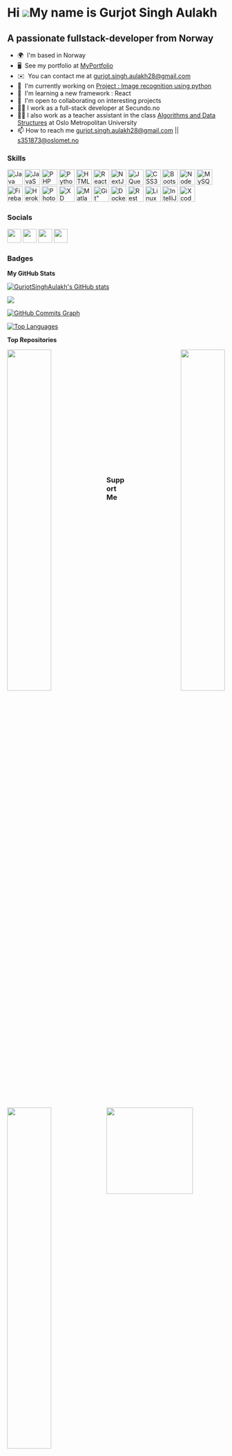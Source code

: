 Hi ![](https://user-images.githubusercontent.com/18350557/176309783-0785949b-9127-417c-8b55-ab5a4333674e.gif)My name is Gurjot Singh Aulakh
===========================================================================================================================================

A passionate fullstack-developer from Norway
--------------------------------------------

* 🌍  I'm based in Norway
* 🖥️  See my portfolio at [MyPortfolio](http://gurjotsinghaulakh.github.io/Personal-Portfolio/)
* ✉️   You can contact me at [gurjot.singh.aulakh28@gmail.com](mailto:gurjot.singh.aulakh28@gmail.com)
* 🚀  I'm currently working on [Project : Image recognition using python](http://#)
* 🧠  I'm learning a new framework : React
* 🤝  I'm open to collaborating on interesting projects
* 👨‍💻  I work as a full-stack developer at Secundo.no 
* 👨‍💻  I also work as a teacher assistant in the class [Algorithms and Data Structures](https://student.oslomet.no/studier/-/studieinfo/emne/DATS2300/2022/H%C3%98ST) at Oslo Metropolitan University 
* 📫  How to reach me gurjot.singh.aulakh28@gmail.com || s351873@oslomet.no


### Skills

<p >
<a href="https://www.oracle.com/java/" target="_blank" rel="noreferrer"><img src="https://raw.githubusercontent.com/danielcranney/readme-generator/main/public/icons/skills/java-colored.svg" width="36" height="36" alt="Java" /></a>
<a href="https://developer.mozilla.org/en-US/docs/Web/JavaScript" target="_blank" rel="noreferrer"><img src="https://raw.githubusercontent.com/danielcranney/readme-generator/main/public/icons/skills/javascript-colored.svg" width="36" height="36" alt="JavaScript" /></a>
<a href="https://www.php.net/" target="_blank" rel="noreferrer"><img src="https://raw.githubusercontent.com/danielcranney/readme-generator/main/public/icons/skills/php-colored.svg" width="36" height="36" alt="PHP" /></a>
<a href="https://www.python.org/" target="_blank" rel="noreferrer"><img src="https://raw.githubusercontent.com/danielcranney/readme-generator/main/public/icons/skills/python-colored.svg" width="36" height="36" alt="Python" /></a>
<a href="https://developer.mozilla.org/en-US/docs/Glossary/HTML5" target="_blank" rel="noreferrer"><img src="https://raw.githubusercontent.com/danielcranney/readme-generator/main/public/icons/skills/html5-colored.svg" width="36" height="36" alt="HTML5" /></a>
<a href="https://reactjs.org/" target="_blank" rel="noreferrer"><img src="https://raw.githubusercontent.com/danielcranney/readme-generator/main/public/icons/skills/react-colored.svg" width="36" height="36" alt="React" /></a>
<a href="https://nextjs.org/docs" target="_blank" rel="noreferrer"><img src="https://raw.githubusercontent.com/danielcranney/readme-generator/main/public/icons/skills/nextjs-colored.svg" width="36" height="36" alt="NextJs" /></a>
<a href="https://jquery.com/" target="_blank" rel="noreferrer"><img src="https://raw.githubusercontent.com/danielcranney/readme-generator/main/public/icons/skills/jquery-colored.svg" width="36" height="36" alt="JQuery" /></a>
<a href="https://www.w3.org/TR/CSS/#css" target="_blank" rel="noreferrer"><img src="https://raw.githubusercontent.com/danielcranney/readme-generator/main/public/icons/skills/css3-colored.svg" width="36" height="36" alt="CSS3" /></a>
<a href="https://getbootstrap.com/" target="_blank" rel="noreferrer"><img src="https://raw.githubusercontent.com/danielcranney/readme-generator/main/public/icons/skills/bootstrap-colored.svg" width="36" height="36" alt="Bootstrap" /></a>
<a href="https://nodejs.org/en/" target="_blank" rel="noreferrer"><img src="https://raw.githubusercontent.com/danielcranney/readme-generator/main/public/icons/skills/nodejs-colored.svg" width="36" height="36" alt="NodeJS" /></a>
<a href="https://www.mysql.com/" target="_blank" rel="noreferrer"><img src="https://raw.githubusercontent.com/danielcranney/readme-generator/main/public/icons/skills/mysql-colored.svg" width="36" height="36" alt="MySQL" /></a>
<a href="https://firebase.google.com/" target="_blank" rel="noreferrer"><img src="https://raw.githubusercontent.com/danielcranney/readme-generator/main/public/icons/skills/firebase-colored.svg" width="36" height="36" alt="Firebase" /></a>
<a href="https://www.heroku.com/" target="_blank" rel="noreferrer"><img src="https://raw.githubusercontent.com/danielcranney/readme-generator/main/public/icons/skills/heroku-colored.svg" width="36" height="36" alt="Heroku" /></a>
<a href="https://www.adobe.com/uk/products/photoshop.html" target="_blank" rel="noreferrer"><img src="https://raw.githubusercontent.com/danielcranney/readme-generator/main/public/icons/skills/photoshop-colored.svg" width="36" height="36" alt="Photoshop" /></a>
<a href="https://www.adobe.com/uk/products/xd.html" target="_blank" rel="noreferrer"><img src="https://raw.githubusercontent.com/danielcranney/readme-generator/main/public/icons/skills/xd-colored.svg" width="36" height="36" alt="XD" /></a>
<a href="https://matlabacademy.mathworks.com/" target="_blank" rel="noreferrer"><img src="https://user-images.githubusercontent.com/55551449/108742889-84b4ec80-7538-11eb-9aee-6e2d0a0b7819.png" width="36" height="36" alt=Matlab" /></a>
<a href="https://matlabacademy.mathworks.com/" target="_blank" rel="noreferrer"><img src="https://img.icons8.com/color/48/000000/git.png" width="36" height="36" alt=Git" /></a>
<a href="https://www.docker.com/" target="_blank" rel="noreferrer"><img src="https://img.icons8.com/color/48/000000/docker.png" width="36" height="36" alt=Docker" /></a>
<a href="https://www.redhat.com/en/topics/api/what-is-a-rest-api"><img alt="Rest API" width="36" height="36" src="https://img.icons8.com/color/48/000000/rest-api.png" /></a>
<a href="https://www.redhat.com/en/topics/api/what-is-a-rest-api"><img alt="Linux" width="36" height="36" src="https://img.icons8.com/color/48/000000/linux.png" /></a>
<a href="https://www.jetbrains.com/idea/"><img alt="IntelliJ" width="36" height="36" src="https://img.icons8.com/color/48/000000/intellij-idea.png" /></a>
<a href="https://developer.apple.com/xcode/"><img  alt="Xcode" width="36" height="36" src="https://img.icons8.com/color/48/000000/xcode.png" /></a>
</p>

### Socials

<p align="left"> <a href="https://www.facebook.com/gurjotsingh.aulakh.1" target="_blank" rel="noreferrer"><img src="https://raw.githubusercontent.com/danielcranney/readme-generator/main/public/icons/socials/facebook.svg" width="32" height="32" /></a> <a href="https://www.github.com/GurjotSinghAulakh" target="_blank" rel="noreferrer"><img src="https://raw.githubusercontent.com/danielcranney/readme-generator/main/public/icons/socials/github.svg" width="32" height="32" /></a> <a href="http://www.instagram.com/stylish_singh01" target="_blank" rel="noreferrer"><img src="https://raw.githubusercontent.com/danielcranney/readme-generator/main/public/icons/socials/instagram.svg" width="32" height="32" /></a> <a href="https://www.linkedin.com/in/gurjotsinghaulakh/" target="_blank" rel="noreferrer"><img src="https://raw.githubusercontent.com/danielcranney/readme-generator/main/public/icons/socials/linkedin.svg" width="32" height="32" /></a></p>

### Badges

<b>My GitHub Stats</b>

<a href="http://www.github.com/GurjotSinghAulakh"><img src="https://github-readme-stats.vercel.app/api?username=GurjotSinghAulakh&show_icons=true&hide=&count_private=true&title_color=0891b2&text_color=ffffff&icon_color=0891b2&bg_color=1c1917&hide_border=true&show_icons=true" alt="GurjotSinghAulakh's GitHub stats" /></a>

<a href="http://www.github.com/GurjotSinghAulakh"><img src="https://github-readme-streak-stats.herokuapp.com/?user=GurjotSinghAulakh&stroke=ffffff&background=1c1917&ring=0891b2&fire=0891b2&currStreakNum=ffffff&currStreakLabel=0891b2&sideNums=ffffff&sideLabels=ffffff&dates=ffffff&hide_border=true" /></a>

<a href="http://www.github.com/GurjotSinghAulakh"><img src="https://activity-graph.herokuapp.com/graph?username=GurjotSinghAulakh&bg_color=1c1917&color=ffffff&line=0891b2&point=ffffff&area_color=1c1917&area=true&hide_border=true&custom_title=GitHub%20Commits%20Graph" alt="GitHub Commits Graph" /></a>

<a href="https://github.com/GurjotSinghAulakh" align="left"><img src="https://github-readme-stats.vercel.app/api/top-langs/?username=GurjotSinghAulakh&langs_count=10&title_color=0891b2&text_color=ffffff&icon_color=0891b2&bg_color=1c1917&hide_border=true&locale=en&custom_title=Top%20%Languages" alt="Top Languages" /></a>

<b>Top Repositories</b>

<div width="100%" align="center"><a href="https://github.com/GurjotSinghAulakh/Web-Scraper-API" align="left"><img align="left" width="45%" src="https://github-readme-stats.vercel.app/api/pin/?username=GurjotSinghAulakh&repo=Web-Scraper-API&title_color=0891b2&text_color=ffffff&icon_color=0891b2&bg_color=1c1917&hide_border=true&locale=en" /></a><a href="https://github.com/GurjotSinghAulakh/TestingAvProgramvare" align="right"><img align="right" width="45%" src="https://github-readme-stats.vercel.app/api/pin/?username=GurjotSinghAulakh&repo=TestingAvProgramvare&title_color=0891b2&text_color=ffffff&icon_color=0891b2&bg_color=1c1917&hide_border=true&locale=en" /></a></div><br /><br /><br /><br /><br /><br /><br />

<br />

<div width="100%" align="center"><a href="https://github.com/GurjotSinghAulakh/Final-Web-Project" align="left"><img align="left" width="45%" src="https://github-readme-stats.vercel.app/api/pin/?username=GurjotSinghAulakh&repo=Final-Web-Project&title_color=0891b2&text_color=ffffff&icon_color=0891b2&bg_color=1c1917&hide_border=true&locale=en" /></a></div>
  
<br /><br /><br /><br /><br /><br /><br />

### Support Me

<a href="https://www.buymeacoffee.com/stylsihsingh01"><img src="https://cdn.buymeacoffee.com/buttons/v2/default-yellow.png" width="200" /></a>
